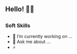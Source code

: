 ## Hello! 👋🏻

## 

###
<h3 align="left"> Soft Skills</h3>


- 🔭 I’m currently working on ...
- 💬 Ask me about ...
- ⚡ 

